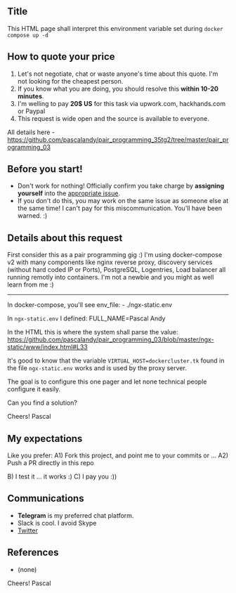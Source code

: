 ## Title
This HTML page shall interpret this environment variable set during `docker compose up -d`

## How to quote your price

1. Let's not negotiate, chat or waste anyone's time about this quote. I'm not looking for the cheapest person.
2. If you know what you are doing, you should resolve this **within 10-20 minutes**.
3. I'm welling to pay **20$ US** for this task via upwork.com, hackhands.com or Paypal
4. This request is wide open and the source is available to everyone.

All details here - https://github.com/pascalandy/pair_programming_35tg2/tree/master/pair_programming_03

## Before you start!
- Don't work for nothing! Officially confirm you take charge by **assigning yourself** into the [appropriate issue](https://github.com/pascalandy/pairing-work/issues/).
- If you don't do this, you may work on the same issue as someone else at the same time! I can't pay for this miscommunication. You'll have been warned. :)

## Details about this request

First consider this as a pair programming gig :) I'm using docker-compose v2 with many components like nginx reverse proxy, discovery services (without hard coded IP or Ports), PostgreSQL, Logentries, Load balancer all running remotly into containers. I'm not a newbie and you might as well learn from me :)

***

In docker-compose, you'll see 
env_file:
        - ./ngx-static.env

In `ngx-static.env` I defined: 
FULL_NAME=Pascal&nbsp;Andy

In the HTML this is where the system shall parse the value:
https://github.com/pascalandy/pair_programming_03/blob/master/ngx-static/www/index.html#L33 

It's good to know that the variable `VIRTUAL_HOST=dockercluster.tk` found in the file `ngx-static.env` works and is used by the proxy server.

The goal is to configure this one pager and let none technical people configure it easily.

Can you find a solution?

Cheers!
Pascal

## My expectations

Like you prefer:
A1) Fork this project, and point me to your commits
or ...
A2) Push a PR directly in this repo

B) I test it ... it works :)
C) I pay you :))

## Communications
- **Telegram** is my preferred chat platform.
- Slack is cool. I avoid Skype
- [Twitter](https://twitter.com/_pascalandy)

## References
- (none)

Cheers!
Pascal